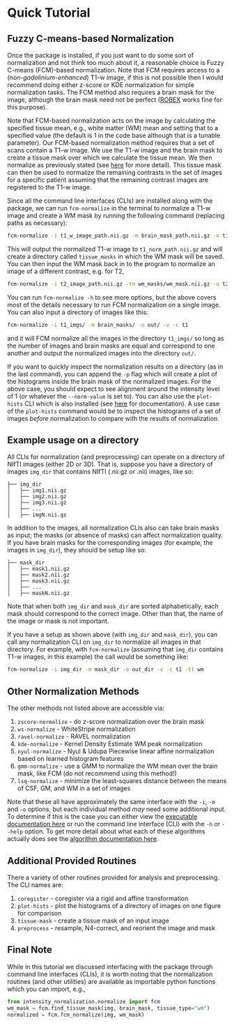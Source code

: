 # Quick Tutorial

## Fuzzy C-means-based Normalization

Once the package is installed, if you just want to do some sort of normalization and not think too much about it, a reasonable choice is Fuzzy C-means (FCM)-based
normalization. Note that FCM requires access to a (_non-gadolinium-enhanced_) T1-w image, if this is not possible then I would recommend doing either z-score or KDE normalization
for simple normalization tasks. The FCM method also requires a brain mask for the image, although the brain mask need not be perfect
([ROBEX](https://sites.google.com/site/jeiglesias/ROBEX) works fine for this purpose).

Note that FCM-based normalization acts on the image by calculating the specified tissue mean, e.g., white matter (WM) mean
and setting that to a specified value (the default is 1 in the code base although that is a tunable parameter). Our FCM-based normalization method requires that
a set of scans contain a T1-w image. We use the T1-w image and the brain mask to create a tissue mask over which we calculate the tissue mean.
We then normalize as previously stated (see [here](https://intensity-normalization.readthedocs.io/en/latest/algorithm.html#fuzzy-c-means) for more detail).
This tissue mask can then be used to normalize the remaining contrasts in the set of images for a specific patient assuming that the
remaining contrast images are registered to the T1-w image.

Since all the command line interfaces (CLIs) are installed along with the package, we can run `fcm-normalize`
in the terminal to normalize a T1-w image and create a WM mask by running the following command (replacing paths as necessary):

```bash
fcm-normalize -i t1_w_image_path.nii.gz -m brain_mask_path.nii.gz -o t1_norm_path.nii.gz -v -c t1 -s -tt wm
```

This will output the normalized T1-w image to `t1_norm_path.nii.gz` and will create a directory
called `tissue_masks` in which the WM mask will be saved. You can then input the WM mask back in to
the program to normalize an image of a different contrast, e.g. for T2,

```bash
fcm-normalize -i t2_image_path.nii.gz -tm wm_masks/wm_mask.nii.gz -o t2_norm_path.nii.gz -v -c t2
```

You can run `fcm-normalize -h` to see more options, but the above covers most of the details necessary to
run FCM normalization on a single image.  You can also input a directory of images like this:

```bash
fcm-normalize -i t1_imgs/ -m brain_masks/ -o out/ -v -c t1
```

and it will FCM normalize all the images in the directory `t1_imgs/` so long as the number of images and brain masks
are equal and correspond to one another and output the normalized images into the directory `out/`.

If you want to quickly inspect the normalization results on a directory (as in the last command), you can append the
`-p` flag which will create a plot of the histograms inside the brain mask of the normalized images. For the above
case, you should expect to see alignment around the intensity level of 1 (or whatever the `--norm-value` is set to).
You can also use the `plot-hists` CLI which is also installed (see [here](https://intensity-normalization.readthedocs.io/en/latest/exec.html#plotting)
for documentation). A use case of the `plot-hists` command would be to inspect the histograms of a set of images *before* normalization
to compare with the results of normalization.

## Example usage on a directory

All CLIs for normalization (and preprocessing) can operate on a directory of NIfTI images (either 2D or 3D). That is,
suppose you have a directory of images `img_dir` that contains NIfTI (.nii.gz or .nii) images, like so:

```none
├── img_dir
│   ├── img1.nii.gz
│   ├── img2.nii.gz
│   ├── img3.nii.gz
│   ├── ...
│   ├── imgN.nii.gz
```

In addition to the images, all normalization CLIs also can take brain masks as input; the masks (or absence of masks) can affect normalization quality.
If you have brain masks for the corresponding images (for example, the images in `img_dir`), they should be setup
like so:

```none
├── mask_dir
│   ├── mask1.nii.gz
│   ├── mask2.nii.gz
│   ├── mask3.nii.gz
│   ├── ...
│   ├── maskN.nii.gz
```

Note that when both `img_dir` and `mask_dir` are sorted alphabetically, each mask should correspond to the correct image.
Other than that, the name of the image or mask is not important.

If you have a setup as shown above (with `img_dir` and `mask_dir`), you can call any
normalization CLI on `img_dir` to normalize all images in that directory. For example,
with `fcm-normalize` (assuming that `img_dir` contains T1-w images, in this example) the
call would be something like:

```bash
fcm-normalize -i img_dir -m mask_dir -o out_dir -v -c t1 -tt wm
```

## Other Normalization Methods

The other methods not listed above are accessible via:

1) `zscore-normalize` - do z-score normalization over the brain mask
2) `ws-normalize` - WhiteStripe normalization
3) `ravel-normalize` - RAVEL normalization
4) `kde-normalize` - Kernel Density Estimate WM peak normalization
5) `nyul-normalize` - Nyul & Udupa Piecewise linear affine normalization based on learned histogram features
6) `gmm-normalize` - use a GMM to normalize the WM mean over the brain mask, like FCM (do not recommend using this method!)
7) `lsq-normalize` - minimize the least-squares distance between the means of CSF, GM, and WM in a set of images

Note that these all have approximately the same interface with the `-i`, `-m` and `-o` options, but each
individual method *may* need some additional input. To determine if this is the case you can either view the
[executable documentation here](https://intensity-normalization.readthedocs.io/en/latest/exec.html) or run the command line interface (CLI) with the `-h`
or `--help` option. To get more detail about what each of these algorithms actually does
see the [algorithm documentation here](https://intensity-normalization.readthedocs.io/en/latest/algorithm.html).

## Additional Provided Routines

There a variety of other routines provided for analysis and preprocessing. The CLI names are:

1) `coregister` - coregister via a rigid and affine transformation
2) `plot-hists` - plot the histograms of a directory of images on one figure for comparison
3) `tissue-mask` - create a tissue mask of an input image
4) `preprocess` - resample, N4-correct, and reorient the image and mask

## Final Note

While in this tutorial we discussed interfacing with the package through command line interfaces (CLIs),
it is worth noting that the normalization routines (and other utilities) are available as importable python functions
which you can import, e.g.,

```python
from intensity_normalization.normalize import fcm
wm_mask = fcm.find_tissue_mask(img, brain_mask, tissue_type="wm")
normalized = fcm.fcm_normalize(img, wm_mask)
```

